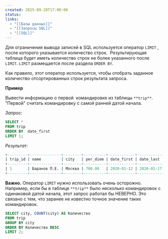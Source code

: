 ```yaml
---
created: 2025-09-28T17:00:00
status:
links:
  - "[[Базы данных]]"
  - "[[Запросы SQL]]"
  - "[[SQL]]"
---
```

Для ограничения вывода записей в SQL используется оператор `LIMIT` , после которого указывается количество строк.  Результирующая таблица будет иметь количество строк не более указанного после `LIMIT`. `LIMIT` размещается после раздела `ORDER BY`.

Как правило, этот оператор используется, чтобы отобрать заданное количество отсортированных строк результата запроса. 

**Пример**

Вывести информацию о первой  командировке из таблицы `**trip**`. "Первой" считать командировку с самой ранней датой начала.

_Запрос:_

```sql
SELECT *
FROM trip
ORDER BY  date_first
LIMIT 1;
```

_Результат:_

```sql
+---------+--------------+--------+----------+------------+------------+
| trip_id | name         | city   | per_diem | date_first | date_last  |
+---------+--------------+--------+----------+------------+------------+
| 1       | Баранов П.Е. | Москва | 700.00   | 2020-01-12 | 2020-01-17 |
+---------+--------------+--------+----------+------------+------------+
```

**Важно.** Оператор `LIMIT` нужно использовать очень осторожно. Например, если бы в таблице `**trip**` было несколько командировок с одинаковой датой начала, этот запрос работал бы НЕВЕРНО. Это связано с тем, что заранее не известно точное значение таких командировок.

```sql
SELECT city, COUNT(city) AS Количество
FROM trip
GROUP BY city
ORDER BY Количество DESC
LIMIT 2;
```






























